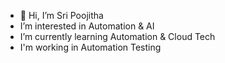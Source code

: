 - 👋 Hi, I’m Sri Poojitha 
- I’m interested in Automation & AI
- I’m currently learning Automation & Cloud Tech
- I'm working in Automation Testing 

<!---
sripoojithak/sripoojithak is a ✨ special ✨ repository because its `README.md` (this file) appears on your GitHub profile.
You can click the Preview link to take a look at your changes.
--->
